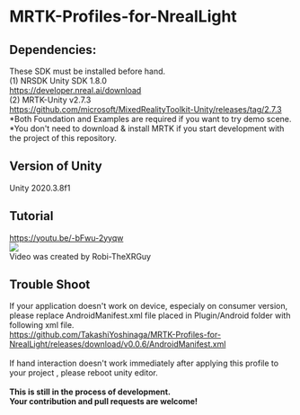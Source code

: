 # MRTK-Profiles-for-NrealLight
 
## Dependencies:
These SDK must be installed before hand.<br>
(1) NRSDK Unity SDK 1.8.0<br>
https://developer.nreal.ai/download
<br>
(2) MRTK-Unity v2.7.3<br>
https://github.com/microsoft/MixedRealityToolkit-Unity/releases/tag/2.7.3
<br>
*Both Foundation and Examples are required if you want to try demo scene.
<br>
*You don't need to download & install MRTK if you start development with the project of this repository.
<br>
## Version of Unity
Unity 2020.3.8f1
<br>
## Tutorial
https://youtu.be/-bFwu-2yyqw
<br>
[![](https://img.youtube.com/vi/-bFwu-2yyqw/0.jpg)](https://www.youtube.com/watch?v=-bFwu-2yyqw)
<br>Video was created by Robi-TheXRGuy
<br>
## Trouble Shoot
If your application doesn't work on device, especialy on consumer version, please replace AndroidManifest.xml file placed in Plugin/Android folder with following xml file.<br>
https://github.com/TakashiYoshinaga/MRTK-Profiles-for-NrealLight/releases/download/v0.0.6/AndroidManifest.xml
<br><br>
If hand interaction doesn't work immediately after applying this profile to your project , please reboot unity editor.
<br>
<br>
<b>This is still in the process of development. <br>
Your contribution and pull requests are welcome!</b>
